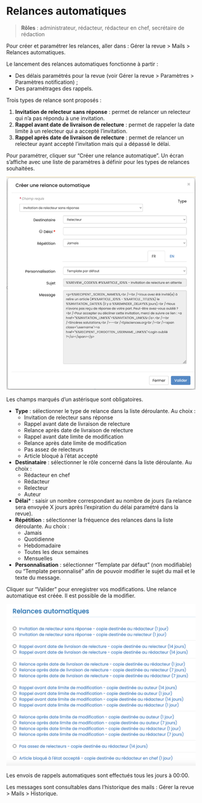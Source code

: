 # Relances automatiques
> **Rôles** : administrateur, rédacteur, rédacteur en chef, secrétaire de rédaction

Pour créer et paramétrer les relances, aller dans : Gérer la revue > Mails > Relances automatiques.

Le lancement des relances automatiques fonctionne à partir  :
+ Des délais paramétrés pour la revue (voir Gérer la revue > Paramètres > Paramètres notification) ;
+ Des paramétrages des rappels.

Trois types de relance sont proposés :
1. **Invitation de relecteur sans réponse** : permet de relancer un relecteur qui n’a pas répondu à une invitation.
2. **Rappel avant date de livraison de relecture** : permet de rappeler la date limite à un relecteur qui a accepté l’invitation.
3. **Rappel après date de livraison de relecture** : permet de relancer un relecteur ayant accepté l’invitation mais 
   qui a dépassé le délai.

Pour paramétrer, cliquer sur “Créer une relance automatique”. Un écran s’affiche avec une liste de paramètres à définir pour les types de relances souhaitées.

![Alt text](img/reminders-1.png "Créer une relance automatique : formulaire")

Les champs marqués d’un astérisque sont obligatoires.

+ **Type** : sélectionner le type de relance dans la liste déroulante. Au choix :
  + Invitation de relecteur sans réponse 
  + Rappel avant date de livraison de relecture 
  + Relance après date de livraison de relecture 
  + Rappel avant date limite de modification 
  + Relance après date limite de modification 
  + Pas assez de relecteurs 
  + Article bloqué à l’état accepté
+ **Destinataire** : sélectionner le rôle concerné dans la liste déroulante. Au choix :
  + Rédacteur en chef 
  + Rédacteur 
  + Relecteur 
  + Auteur
+ **Délai*** : saisir un nombre correspondant au nombre de jours (la relance sera envoyée X jours après l’expiration du délai paramétré dans la revue).
+ **Répétition** : sélectionner la fréquence des relances dans la liste déroulante. Au choix :
  + Jamais 
  + Quotidienne 
  + Hebdomadaire 
  + Toutes les deux semaines 
  + Mensuelles
+ **Personnalisation** : sélectionner “Template par défaut” (non modifiable) ou “Template personnalisé” afin de pouvoir modifier le sujet du mail et le texte du message.

Cliquer sur “Valider” pour enregistrer vos modifications. Une relance automatique est créée. Il est possible de la modifier.

![Alt text](img/reminders-2.png "Créer une relance automatique : liste des relances")

Les envois de rappels automatiques sont effectués tous les jours à 00:00.

Les messages sont consultables dans l’historique des mails : Gérer la revue >  Mails > Historique.